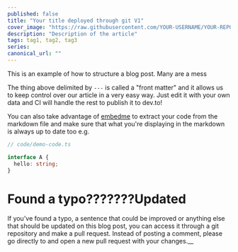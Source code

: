 ```yaml
---
published: false
title: "Your title deployed through git V1"
cover_image: "https://raw.githubusercontent.com/YOUR-USERNAME/YOUR-REPO/master/blog-posts/NAME-OF-YOUR-BLOG-POST/assets/your-asset.png"
description: "Description of the article"
tags: tag1, tag2, tag3
series:
canonical_url: ""
---
```


This is an example of how to structure a blog post. Many are a mess

The thing above delimited by `---` is called a "front matter" and it allows us to keep control over our article in a very easy way. Just edit it with your own data and CI will handle the rest to publish it to dev.to!

You can also take advantage of [embedme](https://github.com/zakhenry/embedme) to extract your code from the markdown file and make sure that what you're displaying in the markdown is always up to date too e.g.

```ts
// code/demo-code.ts

interface A {
  hello: string;
}
```

# Found a typo???????Updated

If you've found a typo, a sentence that could be improved or anything else that should be updated on this blog post, you can access it through a git repository and make a pull request. Instead of posting a comment, please go directly to <REPO URL> and open a new pull request with your changes.__
